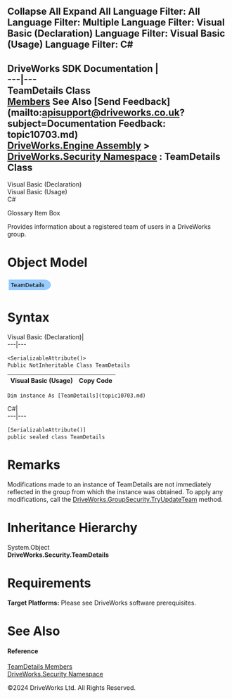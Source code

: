        

 Collapse All Expand All  Language Filter: All  Language Filter: Multiple  Language Filter: Visual Basic (Declaration) Language Filter: Visual Basic (Usage) Language Filter: C#  
---  
DriveWorks SDK Documentation  |   
---|---  
TeamDetails Class   
[Members](topic10704.md) See Also [Send Feedback](mailto:apisupport@driveworks.co.uk?subject=Documentation Feedback: topic10703.md)  
[DriveWorks.Engine Assembly](topic2156.md) > [DriveWorks.Security Namespace](topic10574.md) : TeamDetails Class  
---  
  
Visual Basic (Declaration)    
Visual Basic (Usage)    
C# 

Glossary Item Box

Provides information about a registered team of users in a DriveWorks group. 

# Object Model

![](dotnetdiagramimages/image539.png)

# Syntax

Visual Basic (Declaration)|   
---|---  
      
    
    <SerializableAttribute()>
    Public NotInheritable Class TeamDetails   
  
Visual Basic (Usage)| Copy Code  
---|---  
      
    
    Dim instance As [TeamDetails](topic10703.md)  
  
C#|   
---|---  
      
    
    [SerializableAttribute()]
    public sealed class TeamDetails   
  
# Remarks

Modifications made to an instance of TeamDetails are not immediately reflected in the group from which the instance was obtained. To apply any modifications, call the [DriveWorks.GroupSecurity.TryUpdateTeam](topic3337.md) method.

# Inheritance Hierarchy

System.Object  
**DriveWorks.Security.TeamDetails**  


# Requirements

**Target Platforms:** Please see DriveWorks software prerequisites.

# See Also

#### Reference

[TeamDetails Members](topic10704.md)   
[DriveWorks.Security Namespace](topic10574.md)

©2024 DriveWorks Ltd. All Rights Reserved.
